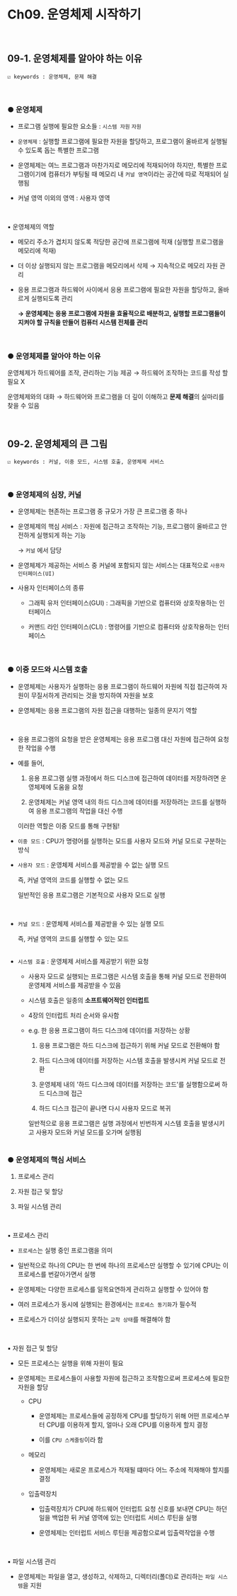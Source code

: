# Ch09. 운영체제 시작하기

&nbsp;
## 09-1. 운영체제를 알아야 하는 이유

    ☑️ keywords : 운영체제, 문제 해결

<br>

### ● 운영체제
  
- 프로그램 실행에 필요한 요소들 : `시스템 자원` `자원`

- `운영체제` : 실행할 프로그램에 필요한 자원을 할당하고, 프로그램이 올바르게 실행될 수 있도록 돕는 특별한 프로그램

- 운영체제는 여느 프로그램과 마찬가지로 메모리에 적재되어야 하지만, 특별한 프로그램이기에 컴퓨터가 부팅될 때 메모리 내 `커널 영역`이라는 공간에 따로 적재되어 실행됨

- 커널 영역 이외의 영역 : 사용자 영역
<br>
  
▪️ 운영체제의 역할
  
- 메모리 주소가 겹치지 않도록 적당한 공간에 프로그램에 적재 (실행할 프로그램을 메모리에 적재)

- 더 이상 실행되지 않는 프로그램을 메모리에서 삭제 → 지속적으로 메모리 자원 관리

- 응용 프로그램과 하드웨어 사이에서 응용 프로그램에 필요한 자원을 할당하고, 올바르게 실행되도록 관리 
  
    **→ 운영체제는 응용 프로그램에 자원을 효율적으로 배분하고, 실행할 프로그램들이 지켜야 할 규칙을 만들어 컴퓨터 시스템 전체를 관리**
<br>

### ● 운영체제를 알아야 하는 이유

운영체제가 하드웨어를 조작, 관리하는 기능 제공 → 하드웨어 조작하는 코드를 작성 할 필요 X

운영체제와의 대화 → 하드웨어와 프로그램을 더 깊이 이해하고 **문제 해결**의 실마리를 찾을 수 있음


&nbsp;
## 09-2. 운영체제의 큰 그림

    ☑️ keywords : 커널, 이중 모드, 시스템 호출, 운영체제 서비스
<br>

### ● 운영체제의 심장, 커널

- 운영체제는 현존하는 프로그램 중 규모가 가장 큰 프로그램 중 하나

- 운영체제의 핵심 서비스 : 자원에 접근하고 조작하는 기능, 프로그램이 올바르고 안전하게 실행되게 하는 기능

    → `커널` 에서 담당

- 운영체제가 제공하는 서비스 중 커널에 포함되지 않는 서비스는 대표적으로 `사용자 인터페이스(UI)` 

- 사용자 인터페이스의 종류

  - 그래픽 유저 인터페이스(GUI) : 그래픽을 기반으로 컴퓨터와 상호작용하는 인터페이스

  - 커맨드 라인 인터페이스(CLI) : 명령어를 기반으로 컴퓨터와 상호작용하는 인터페이스
<br>


### ● 이중 모드와 시스템 호출

- 운영체제는 사용자가 실행하는 응용 프로그램이 하드웨어 자원에 직접 접근하여 자원이 무질서하게 관리되는 것을 방지하여 자원을 보호

- 운영체제는 응용 프로그램의 자원 접근을 대행하는 일종의 문지기 역할
<br>

- 응용 프로그램의 요청을 받은 운영체제는 응용 프로그램 대신 자원에 접근하여 요청한 작업을 수행

- 예를 들어, 
  
  1. 응용 프로그램 실행 과정에서 하드 디스크에 접근하여 데이터를 저장하려면 운영체제에 도움을 요청
  
  2. 운영체제는 커널 영역 내의 하드 디스크에 데이터를 저장하려는 코드를 실행하여 응용 프로그램의 작업을 대신 수행

  이러한 역할은 이중 모드를 통해 구현됨!

- `이중 모드` : CPU가 명령어를 실행하는 모드를 사용자 모드와 커널 모드로 구분하는 방식
  <br>

- `사용자 모드` : 운영체제 서비스를 제공받을 수 없는 실행 모드

    즉, 커널 영역의 코드를 실행할 수 없는 모드

    일반적인 응용 프로그램은 기본적으로 사용자 모드로 실행
<br>

- `커널 모드` : 운영체제 서비스를 제공받을 수 있는 실행 모드

    즉, 커널 영역의 코드를 실행할 수 있는 모드
<br><br>

- `시스템 호출` : 운영체제 서비스를 제공받기 위한 요청

    - 사용자 모드로 실행되는 프로그램은 시스템 호출을 통해 커널 모드로 전환하여 운영체제 서비스를 제공받을 수 있음

    - 시스템 호출은 일종의 **소프트웨어적인 인터럽트**

    - 4장의 인터럽트 처리 순서와 유사함

    - e.g. 한 응용 프로그램이 하드 디스크에 데이터를 저장하는 상황

        1. 응용 프로그램은 하드 디스크에 접근하기 위해 커널 모드로 전환해야 함
        
        2. 하드 디스크에 데이터를 저장하는 시스템 호출을 발생시켜 커널 모드로 전환
        
        3. 운영체제 내의 '하드 디스크에 데이터를 저장하는 코드'를 실행함으로써 하드 디스크에 접근

        4. 하드 디스크 접근이 끝나면 다시 사용자 모드로 복귀
    
        일반적으로 응용 프로그램은 실행 과정에서 빈번하게 시스템 호출을 발생시키고 사용자 모드와 커널 모드를 오가며 실행됨
<br><br>

### ● 운영체제의 핵심 서비스

1. 프로세스 관리
  
2. 자원 접근 및 할당
  
3. 파일 시스템 관리
<br>
  
▪️ 프로세스 관리

- `프로세스`는 실행 중인 프로그램을 의미

- 일반적으로 하나의 CPU는 한 번에 하나의 프로세스만 실행할 수 있기에 CPU는 이 프로세스를 번갈아가면서 실행

- 운영체제는 다양한 프로세스를 일목요연하게 관리하고 실행할 수 있어야 함

- 여러 프로세스가 동시에 실행되는 환경에서는 `프로세스 동기화`가 필수적

- 프로세스가 더이상 실행되지 못하는 `교착 상태`를 해결해야 함
<br>

▪️ 자원 접근 및 할당

- 모든 프로세스는 실행을 위해 자원이 필요

- 운영체제는 프로세스들이 사용할 자원에 접근하고 조작함으로써 프로세스에 필요한 자원을 할당

    - CPU

        - 운영체제는 프로세스들에 공정하게 CPU를 할당하기 위해 어떤 프로세스부터 CPU를 이용하게 할지, 얼마나 오래 CPU를 이용하게 할지 결정

        - 이를 `CPU 스케줄링`이라 함

    - 메모리

        - 운영체제는 새로운 프로세스가 적재될 떄마다 어느 주소에 적재해야 할지를 결정

    - 입출력장치

        - 입출력장치가 CPU에 하드웨어 인터럽트 요청 신호를 보내면 CPU는 하던 일을 백업한 뒤 커널 영역에 있는 인터럽트 서비스 루틴을 실행

        - 운영체제는 인터럽트 서비스 루틴을 제공함으로써 입출력작업을 수행
<br>

▪️ 파일 시스템 관리

- 운영체제는 파일을 열고, 생성하고, 삭제하고, 디렉터리(폴더)로 관리하는 `파일 시스템`을 지원